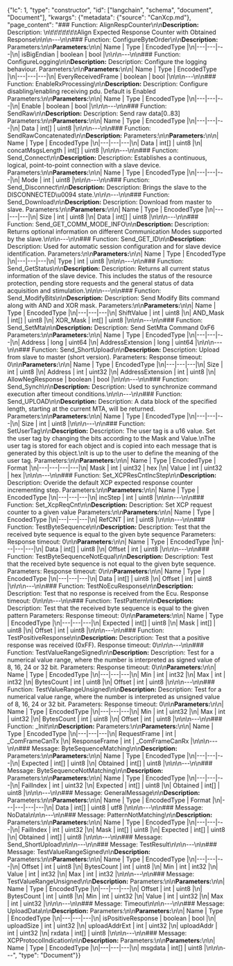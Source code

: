 {"lc": 1, "type": "constructor", "id": ["langchain", "schema", "document", "Document"], "kwargs": {"metadata": {"source": "CanXcp.md"}, "page_content": "### Function: AlignRespCounter\n\n**Description:** Description: \n\t\t\t\t\t\t\tAlign Expected Response Counter with Obtained Response\n\n\n---\n\n### Function: ConfigureByteOrder\n\n**Description:** Parameters:\n\n**Parameters:**\n\n| Name | Type | EncodedType |\n|---|---|---|\n| isBigEndian | boolean | bool |\n\n\n---\n\n### Function: ConfigureLogging\n\n**Description:** Description: Configure the logging behaviour. Parameters:\n\n**Parameters:**\n\n| Name | Type | EncodedType |\n|---|---|---|\n| EveryReceivedFrame | boolean | bool |\n\n\n---\n\n### Function: EnableRxProcessing\n\n**Description:** Description: Configure disabling/enabling receiving pdu. Default is Enabled Parameters:\n\n**Parameters:**\n\n| Name | Type | EncodedType |\n|---|---|---|\n| Enable | boolean | bool |\n\n\n---\n\n### Function: SendRaw\n\n**Description:** Description: Send raw data[0..83] Parameters:\n\n**Parameters:**\n\n| Name | Type | EncodedType |\n|---|---|---|\n| Data | int[] | uint8 |\n\n\n---\n\n### Function: SendRawConcatenated\n\n**Description:** Parameters:\n\n**Parameters:**\n\n| Name | Type | EncodedType |\n|---|---|---|\n| Data | int[] | uint8 |\n| concatMsgsLength | int[] | uint8 |\n\n\n---\n\n### Function: Send_Connect\n\n**Description:** Description: Establishes a continuous, logical, point-to-point connection with a slave device. Parameters:\n\n**Parameters:**\n\n| Name | Type | EncodedType |\n|---|---|---|\n| Mode | int | uint8 |\n\n\n---\n\n### Function: Send_Disconnect\n\n**Description:** Description: Brings the slave to the DISCONNECTED\u0094 state.\n\n\n---\n\n### Function: Send_Download\n\n**Description:** Description: Download from master to slave. Parameters:\n\n**Parameters:**\n\n| Name | Type | EncodedType |\n|---|---|---|\n| Size | int | uint8 |\n| Data | int[] | uint8 |\n\n\n---\n\n### Function: Send_GET_COMM_MODE_INFO\n\n**Description:** Description: Returns optional information on different Communication Modes supported by the slave.\n\n\n---\n\n### Function: Send_GET_ID\n\n**Description:** Description: Used for automatic session configuration and for slave device identification. Parameters:\n\n**Parameters:**\n\n| Name | Type | EncodedType |\n|---|---|---|\n| Type | int | uint8 |\n\n\n---\n\n### Function: Send_GetStatus\n\n**Description:** Description: Returns all current status information of the slave device. This includes the status of the resource protection, pending store requests and the general status of data acquisition and stimulation.\n\n\n---\n\n### Function: Send_ModifyBits\n\n**Description:** Description: Send Modify Bits command along with AND and XOR mask. Parameters:\n\n**Parameters:**\n\n| Name | Type | EncodedType |\n|---|---|---|\n| ShiftValue | int | uint8 |\n| AND_Mask | int[] | uint8 |\n| XOR_Mask | int[] | uint8 |\n\n\n---\n\n### Function: Send_SetMta\n\n**Description:** Description: Send SetMta Command 0xF6 Parameters:\n\n**Parameters:**\n\n| Name | Type | EncodedType |\n|---|---|---|\n| Address | long | uint64 |\n| AddressExtension | long | uint64 |\n\n\n---\n\n### Function: Send_ShortUpload\n\n**Description:** Description: Upload from slave to master (short version). Parameters: Response timeout: 0\n\n**Parameters:**\n\n| Name | Type | EncodedType |\n|---|---|---|\n| Size | int | uint8 |\n| Address | int | uint32 |\n| AddressExtension | int | uint8 |\n| AllowNegResponse | boolean | bool |\n\n\n---\n\n### Function: Send_Synch\n\n**Description:** Description: Used to synchronize command execution after timeout conditions.\n\n\n---\n\n### Function: Send_UPLOAD\n\n**Description:** Description: A data block of the specified length, starting at the current MTA, will be returned. Parameters:\n\n**Parameters:**\n\n| Name | Type | EncodedType |\n|---|---|---|\n| Size | int | uint8 |\n\n\n---\n\n### Function: SetUserTag\n\n**Description:** Description: The user tag is a u16 value. Set the user tag by changing the bits according to the Mask and Value.\nThe user tag is stored for each object and is copied into each message that is generated by this object.\nIt is up to the user to define the meaning of the user tag. Parameters:\n\n**Parameters:**\n\n| Name | Type | EncodedType | Format |\n|---|---|---|---|\n| Mask | int | uint32 | hex |\n| Value | int | uint32 | hex |\n\n\n---\n\n### Function: Set_XCPResCntIncStep\n\n**Description:** Description: Overide the default XCP expected response counter incrementing step. Parameters:\n\n**Parameters:**\n\n| Name | Type | EncodedType |\n|---|---|---|\n| incStep | int | uint8 |\n\n\n---\n\n### Function: Set_XcpReqCnt\n\n**Description:** Description: Set XCP request counter to a given value Parameters:\n\n**Parameters:**\n\n| Name | Type | EncodedType |\n|---|---|---|\n| RefCNT | int | uint8 |\n\n\n---\n\n### Function: TestByteSequence\n\n**Description:** Description: Test that the received byte sequence is equal to the given byte sequence Parameters: Response timeout: 0\n\n**Parameters:**\n\n| Name | Type | EncodedType |\n|---|---|---|\n| Data | int[] | uint8 |\n| Offset | int | uint8 |\n\n\n---\n\n### Function: TestByteSequenceNotEqual\n\n**Description:** Description: Test that the received byte sequence is not equal to the given byte sequence. Parameters: Response timeout: 0\n\n**Parameters:**\n\n| Name | Type | EncodedType |\n|---|---|---|\n| Data | int[] | uint8 |\n| Offset | int | uint8 |\n\n\n---\n\n### Function: TestNoEcuResponse\n\n**Description:** Description: Test that no response is received from the Ecu. Response timeout: 0\n\n\n---\n\n### Function: TestPattern\n\n**Description:** Description: Test that the received byte sequence is equal to the given pattern Parameters: Response timeout: 0\n\n**Parameters:**\n\n| Name | Type | EncodedType |\n|---|---|---|\n| Expected | int[] | uint8 |\n| Mask | int[] | uint8 |\n| Offset | int | uint8 |\n\n\n---\n\n### Function: TestPositiveResponse\n\n**Description:** Description: Test that a positive response was received (0xFF). Response timeout: 0\n\n\n---\n\n### Function: TestValueRangeSigned\n\n**Description:** Description: Test for a numerical value range, where the number is interpreted as signed value of 8, 16, 24 or 32 bit. Parameters: Response timeout: 0\n\n**Parameters:**\n\n| Name | Type | EncodedType |\n|---|---|---|\n| Min | int | int32 |\n| Max | int | int32 |\n| BytesCount | int | uint8 |\n| Offset | int | uint8 |\n\n\n---\n\n### Function: TestValueRangeUnsigned\n\n**Description:** Description: Test for a numerical value range, where the number is interpreted as unsigned value of 8, 16, 24 or 32 bit. Parameters: Response timeout: 0\n\n**Parameters:**\n\n| Name | Type | EncodedType |\n|---|---|---|\n| Min | int | uint32 |\n| Max | int | uint32 |\n| BytesCount | int | uint8 |\n| Offset | int | uint8 |\n\n\n---\n\n### Function: _Init\n\n**Description:** Parameters:\n\n**Parameters:**\n\n| Name | Type | EncodedType |\n|---|---|---|\n| RequestFrame | int | _ComFrameCanTx |\n| ResponseFrame | int | _ComFrameCanRx |\n\n\n---\n\n### Message: ByteSequenceMatching\n\n**Description:** Parameters:\n\n**Parameters:**\n\n| Name | Type | EncodedType |\n|---|---|---|\n| Expected | int[] | uint8 |\n| Obtained | int[] | uint8 |\n\n\n---\n\n### Message: ByteSequenceNotMatching\n\n**Description:** Parameters:\n\n**Parameters:**\n\n| Name | Type | EncodedType |\n|---|---|---|\n| FailIndex | int | uint32 |\n| Expected | int[] | uint8 |\n| Obtained | int[] | uint8 |\n\n\n---\n\n### Message: GeneralMessage\n\n**Description:** Parameters:\n\n**Parameters:**\n\n| Name | Type | EncodedType | Format |\n|---|---|---|---|\n| Data | int[] | uint8 | utf8 |\n\n\n---\n\n### Message: NoData\n\n\n---\n\n### Message: PatternNotMatching\n\n**Description:** Parameters:\n\n**Parameters:**\n\n| Name | Type | EncodedType |\n|---|---|---|\n| FailIndex | int | uint32 |\n| Mask | int[] | uint8 |\n| Expected | int[] | uint8 |\n| Obtained | int[] | uint8 |\n\n\n---\n\n### Message: Send_ShortUpload\n\n\n---\n\n### Message: TestResult\n\n\n---\n\n### Message: TestValueRangeSigned\n\n**Description:** Parameters:\n\n**Parameters:**\n\n| Name | Type | EncodedType |\n|---|---|---|\n| Offset | int | uint8 |\n| BytesCount | int | uint8 |\n| Min | int | int32 |\n| Value | int | int32 |\n| Max | int | int32 |\n\n\n---\n\n### Message: TestValueRangeUnsigned\n\n**Description:** Parameters:\n\n**Parameters:**\n\n| Name | Type | EncodedType |\n|---|---|---|\n| Offset | int | uint8 |\n| BytesCount | int | uint8 |\n| Min | int | uint32 |\n| Value | int | uint32 |\n| Max | int | uint32 |\n\n\n---\n\n### Message: Timeout\n\n\n---\n\n### Message: UploadData\n\n**Description:** Parameters:\n\n**Parameters:**\n\n| Name | Type | EncodedType |\n|---|---|---|\n| isPositiveResponse | boolean | bool |\n| uploadSize | int | uint32 |\n| uploadAddrExt | int | uint32 |\n| uploadAddr | int | uint32 |\n| rxdata | int[] | uint8 |\n\n\n---\n\n### Message: XCPProtocolIndication\n\n**Description:** Parameters:\n\n**Parameters:**\n\n| Name | Type | EncodedType |\n|---|---|---|\n| msgdata | int[] | uint8 |\n\n\n---", "type": "Document"}}